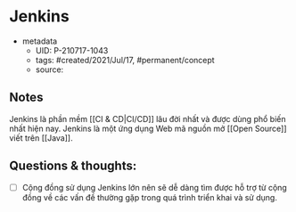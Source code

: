 # Jenkins

- metadata
	- UID: P-210717-1043
	- tags: #created/2021/Jul/17, #permanent/concept 
	- source: 

## Notes
Jenkins là phần mềm [[CI & CD|CI/CD]] lâu đời nhất và được dùng phổ biến nhất hiện nay. Jenkins là một ứng dụng Web mã nguồn mở [[Open Source]] viết trên [[Java]]. 

## Questions & thoughts:
- [ ] Cộng đồng sử dụng Jenkins lớn nên sẽ dễ dàng tìm được hỗ trợ từ cộng đồng về các vấn đề thường gặp trong quá trình triển khai và sử dụng.

